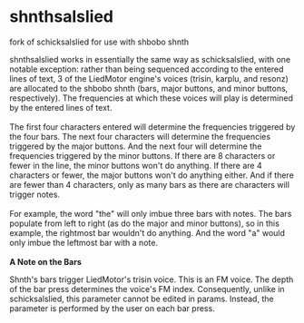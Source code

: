 # shnthsalslied
fork of schicksalslied for use with shbobo shnth

shnthsalslied works in essentially the same way as schicksalslied, with one notable exception: rather than being sequenced according to the entered lines of text, 3 of the LiedMotor engine's voices (trisin, karplu, and resonz) are allocated to the shbobo shnth (bars, major buttons, and minor buttons, respectively). The frequencies at which these voices will play is determined by the entered lines of text. <br>
<br>The first four characters entered will determine the frequencies triggered by the four bars. The next four characters will determine the frequencies triggered by the major buttons. And the next four will determine the frequencies triggered by the minor buttons. If there are 8 characters or fewer in the line, the minor buttons won't do anything. If there are 4 characters or fewer, the major buttons won't do anything either. And if there are fewer than 4 characters, only as many bars as there are characters will trigger notes.<br> 
<br>For example, the word "the" will only imbue three bars with notes. The bars populate from left to right (as do the major and minor buttons), so in this example, the rightmost bar wouldn't do anything. And the word "a" would only imbue the leftmost bar with a note.<br>
<br> <b>A Note on the Bars</b>

Shnth's bars trigger LiedMotor's trisin voice. This is an FM voice. The depth of the bar press determines the voice's FM index. Consequently, unlike in schicksalslied, this parameter cannot be edited in params. Instead, the parameter is performed by the user on each bar press.
